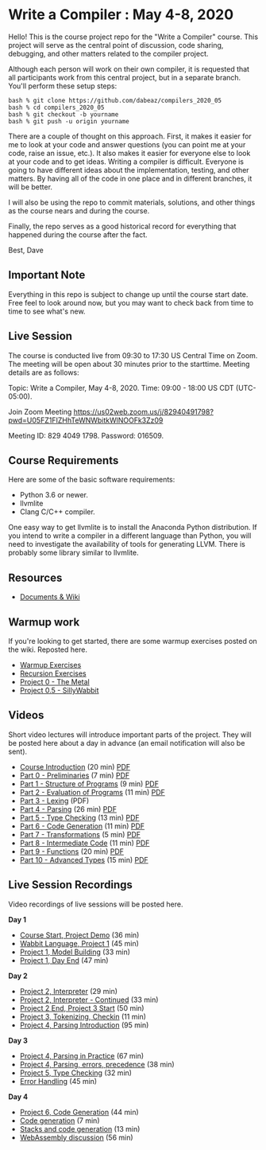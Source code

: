 # Write a Compiler : May 4-8, 2020

Hello! This is the course project repo for the "Write a Compiler"
course.  This project will serve as the central point of discussion, code
sharing, debugging, and other matters related to the compiler project.

Although each person will work on their own compiler, it is requested
that all participants work from this central project, but in a separate
branch.   You'll perform these setup steps:

    bash % git clone https://github.com/dabeaz/compilers_2020_05
    bash % cd compilers_2020_05
    bash % git checkout -b yourname
    bash % git push -u origin yourname

There are a couple of thought on this approach. First, it makes it
easier for me to look at your code and answer questions (you can 
point me at your code, raise an issue, etc.).   It also makes it easier
for everyone else to look at your code and to get ideas.  Writing a
compiler is difficult. Everyone is going to have different ideas about
the implementation, testing, and other matters.  By having all of the
code in one place and in different branches, it will be better.

I will also be using the repo to commit materials, solutions, and 
other things as the course nears and during the course.

Finally, the repo serves as a good historical record for everything
that happened during the course after the fact.

Best,
Dave

## Important Note

Everything in this repo is subject to change up until the course start date.
Free feel to look around now, but you may want to check back from time to
time to see what's new.

## Live Session 

The course is conducted live from 09:30 to 17:30 US Central Time on Zoom.
The meeting will be open about 30 minutes prior to the starttime. Meeting
details are as follows:

Topic: Write a Compiler, May 4-8, 2020.
Time: 09:00 - 18:00 US CDT (UTC-05:00). 

Join Zoom Meeting
https://us02web.zoom.us/j/82940491798?pwd=U05FZ1FIZHhTeWNWbitkWlNOOFk3Zz09

Meeting ID: 829 4049 1798.
Password: 016509.

## Course Requirements

Here are some of the basic software requirements:

* Python 3.6 or newer.
* llvmlite
* Clang C/C++ compiler.

One easy way to get llvmlite is to install the Anaconda Python
distribution.  If you intend to write a compiler in a different
language than Python, you will need to investigate the availability of
tools for generating LLVM. There is probably some library similar to
llvmlite.

## Resources

* [Documents & Wiki](https://github.com/dabeaz/compilers_2020_05/wiki)

## Warmup work

If you're looking to get started, there are some warmup exercises posted
on the wiki.   Reposted here.

* [Warmup Exercises](https://github.com/dabeaz/compilers_2020_05/wiki/Warmup-Exercises)
* [Recursion Exercises](https://github.com/dabeaz/compilers_2020_05/wiki/Recursion-Exercises)
* [Project 0 - The Metal](https://github.com/dabeaz/compilers_2020_05/wiki/Project-0---The-Metal)
* [Project 0.5 - SillyWabbit](https://github.com/dabeaz/compilers_2020_05/wiki/Project-0.5---SillyWabbit)

## Videos

Short video lectures will introduce important parts of the project.  They will be posted here
about a day in advance (an email notification will also be sent).

* [Course Introduction](https://vimeo.com/414481789/f5cc08e05b) (20 min) [PDF](https://github.com/dabeaz/compilers_2020_05/raw/master/present/00Compiler.pdf) 
* [Part 0 - Preliminaries](https://vimeo.com/414482511/54dff477c1) (7 min) [PDF](https://github.com/dabeaz/compilers_2020_05/raw/master/present/00Preliminaries.pdf)
* [Part 1 - Structure of Programs](https://vimeo.com/414482772/bcf107cae6) (9 min) [PDF](https://github.com/dabeaz/compilers_2020_05/raw/master/present/01Structure.pdf)
* [Part 2 - Evaluation of Programs](https://vimeo.com/414763523/fb21573130) (11 min) [PDF](https://github.com/dabeaz/compilers_2020_05/raw/master/present/02Evaluation.pdf)
* [Part 3 - Lexing](https://github.com/dabeaz/compilers_2020_05/raw/master/present/03Lexing.pdf) (PDF)
* [Part 4 - Parsing](https://vimeo.com/414973515/c64a69c8bb) (26 min) [PDF](https://github.com/dabeaz/compilers_2020_05/raw/master/present/04Parsing.pdf)
* [Part 5 - Type Checking](https://vimeo.com/415496010/c8a7d880fd) (13 min) [PDF](https://github.com/dabeaz/compilers_2020_05/raw/master/present/05TypeChecking.pdf) 
* [Part 6 - Code Generation](https://vimeo.com/415496570/329760928e) (11 min) [PDF](https://github.com/dabeaz/compilers_2020_05/raw/master/present/06CodeGeneration.pdf) 
* [Part 7 - Transformations](https://vimeo.com/415915433/c7b6db33fd) (5 min) [PDF](https://github.com/dabeaz/compilers_2020_05/raw/master/present/07Transformations.pdf) 
* [Part 8 - Intermediate Code](https://vimeo.com/415915651/be16724fd6) (11 min) [PDF](https://github.com/dabeaz/compilers_2020_05/raw/master/present/08IRCode.pdf) 
* [Part 9 - Functions](https://vimeo.com/416322374/7b280d972b) (20 min) [PDF](https://github.com/dabeaz/compilers_2020_05/raw/master/present/09Functions.pdf) 
* [Part 10 - Advanced Types](https://vimeo.com/416321717/9907d0e2c0) (15 min) [PDF](https://github.com/dabeaz/compilers_2020_05/raw/master/present/10AdvancedTypes.pdf) 

## Live Session Recordings

Video recordings of live sessions will be posted here.

**Day 1**

* [Course Start, Project Demo](https://vimeo.com/414833210/68fdd7ea4a) (36 min)
* [Wabbit Language, Project 1](https://vimeo.com/414844050/552c0dd4e8) (45 min)
* [Project 1, Model Building](https://vimeo.com/414916917/186ecaa29e) (33 min)
* [Project 1, Day End](https://vimeo.com/414947839/c0184b46bd) (47 min)

**Day 2**

* [Project 2, Interpreter](https://vimeo.com/415255889/afc6ba5e32) (29 min)
* [Project 2, Interpreter - Continued](https://vimeo.com/415257318/24d5d31cd4) (33 min)
* [Project 2 End, Project 3 Start](https://vimeo.com/415258940/df543c3b50) (50 min)
* [Project 3, Tokenizing, Checkin](https://vimeo.com/415330823/8be50c609f) (11 min)
* [Project 4, Parsing Introduction](https://vimeo.com/415331200/7bee239ef9) (95 min)

**Day 3**

* [Project 4, Parsing in Practice](https://vimeo.com/415631778/b3b3d1c157) (67 min)
* [Project 4, Parsing, errors, precedence](https://vimeo.com/415636966/f82ce24e02) (38 min)
* [Project 5, Type Checking](https://vimeo.com/415678414/d87a14cb3f) (32 min)
* [Error Handling](https://vimeo.com/415917112/03bf76a938) (45 min)

**Day 4**

* [Project 6, Code Generation](https://vimeo.com/416163581/9641e7d260) (44 min)
* [Code generation](https://vimeo.com/416163359/5c018c29b3) (7 min)
* [Stacks and code generation](https://vimeo.com/416162660/5d7cf08715) (13 min)
* [WebAssembly discussion](https://vimeo.com/416159967/5550b1fb27) (56 min)

